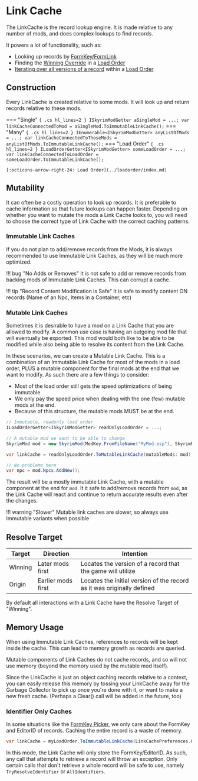 # Link Cache
The LinkCache is the record lookup engine.  It is made relative to any number of mods, and does complex lookups to find records.


It powers a lot of functionality, such as:

- Looking up records by [FormKey/FormLink](Record-Resolves.md)
- Finding the [Winning Override](../loadorder/Winning-Overrides.md) in a [Load Order](../loadorder/index.md)
- [Iterating over all versions of a record](Previous-Override-Iteration.md) within a [Load Order](../loadorder/index.md)

## Construction
Every LinkCache is created relative to some mods.  It will look up and return records relative to these mods.

=== "Single"
    ``` { .cs hl_lines=2 }
    ISkyrimModGetter aSingleMod = ...;
    var linkCacheConnectedToMod = aSingleMod.ToImmutableLinkCache();
    ```
=== "Many"
    ``` { .cs hl_lines=2 }
    IEnumerable<ISkyrimModGetter> anyListOfMods = ...;
    var linkCacheConnectedToThoseMods = anyListOfMods.ToImmutableLinkCache();
    ```
=== "Load Order"
    ``` { .cs hl_lines=2 }
    ILoadOrderGetter<ISkyrimModGetter> someLoadOrder = ...;
    var linkCacheConnectedToLoadOrder = someLoadOrder.ToImmutableLinkCache();
    ```

    [:octicons-arrow-right-24: Load Order](../loadorder/index.md)

## Mutability
It can often be a costly operation to look up records.   It is preferable to cache information so that future lookups can happen faster.   Depending on whether you want to mutate the mods a Link Cache looks to, you will need to choose the correct type of Link Cache with the correct caching patterns.

### Immutable Link Caches
If you do not plan to add/remove records from the Mods, it is always recommended to use Immutable Link Caches, as they will be much more optimized.  

!!! bug "No Adds or Removes"
    It is not safe to add or remove records from backing mods of Immutable Link Caches.  This can corrupt a cache.

!!! tip "Record Content Modification is Safe"
    It is safe to modify content ON records (Name of an Npc, Items in a Container, etc)


### Mutable Link Caches
Sometimes it is desirable to have a mod on a Link Cache that you are allowed to modify.  A common use case is having an outgoing mod file that will eventually be exported.  This mod would both like to be able to be modified while also being able to resolve its content from the Link Cache.

In these scenarios, we can create a Mutable Link Cache.  This is a combination of an Immutable Link Cache for most of the mods in a load order, PLUS a mutable component for the final mods at the end that we want to modify.  As such there are a few things to consider:

- Most of the load order still gets the speed optimizations of being immutable
- We only pay the speed price when dealing with the one (few) mutable mods at the end.
- Because of this structure, the mutable mods MUST be at the end.

```cs
// Immutable, readonly load order
ILoadOrderGetter<ISkyrimModGetter> readOnlyLoadOrder = ...;

// A mutable mod we want to be able to change
SkyrimMod mod = new SkyrimMod(ModKey.FromFileName("MyMod.esp"), SkyrimRelease.SkyrimSE);

var linkCache = readOnlyLoadOrder.ToMutableLinkCache(mutableMods: mod);

// No problems here
var npc = mod.Npcs.AddNew();
```

The result will be a mostly immutable Link Cache, with a mutable component at the end for `mod`.  It it safe to add/remove records from `mod`, as the Link Cache will react and continue to return accurate results even after the changes.

!!! warning "Slower"
    Mutable link caches are slower, so always use Immutable variants when possible

## Resolve Target
|  Target | Direction  |  Intention |
| ----- | ----- | ----- |
| Winning | Later mods first | Locates the version of a record that the game will utilize |
| Origin | Earlier mods first | Locates the initial version of the record as it was originally defined |

By default all interactions with a Link Cache have the Resolve Target of "Winning".

## Memory Usage
When using Immutable Link Caches, references to records will be kept inside the cache.  This can lead to memory growth as records are queried.

Mutable components of Link Caches do not cache records, and so will not use memory (beyond the memory used by the mutable mod itself).

Since the LinkCache is just an object caching records relative to a context, you can easily release this memory by tossing your LinkCache away for the Garbage Collector to pick up once you're done with it, or want to make a new fresh cache.  (Perhaps a Clear() call will be added in the future, too)

### Identifier Only Caches
In some situations like the [FormKey Picker](../wpf/FormKey-Picker.md), we only care about the FormKey and EditorID of records.  Caching the entire record is a waste of memory.

```cs
var linkCache = myLoadOrder.ToImmutableLinkCache(LinkCachePreferences.OnlyIdentifiers());
```

In this mode, the Link Cache will only store the FormKey/EditorID.  As such, any call that attempts to retrieve a record will throw an exception. Only certain calls that don't retrieve a whole record will be safe to use, namely `TryResolveIdentifier` or `AllIdentifiers`.
